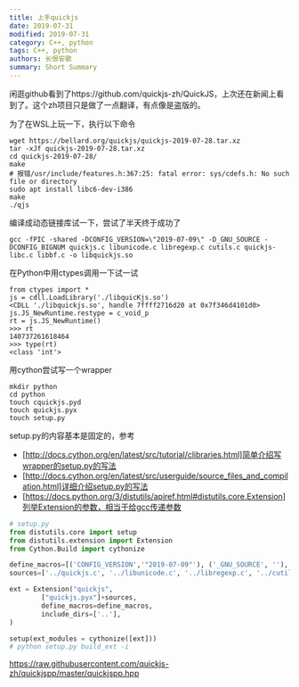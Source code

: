 ```yaml
---
title: 上手quickjs
date: 2019-07-31
modified: 2019-07-31
category: C++, python
tags: C++, python
authors: 长恨安歌
summary: Short Summary
---
```


闲逛github看到了https://github.com/quickjs-zh/QuickJS，上次还在新闻上看到了。这个zh项目只是做了一点翻译，有点像是盗版的。

为了在WSL上玩一下，执行以下命令
```shell
wget https://bellard.org/quickjs/quickjs-2019-07-28.tar.xz
tar -xJf quickjs-2019-07-28.tar.xz
cd quickjs-2019-07-28/
make
# 报错/usr/include/features.h:367:25: fatal error: sys/cdefs.h: No such file or directory
sudo apt install libc6-dev-i386
make
./qjs
```

编译成动态链接库试一下，尝试了半天终于成功了
```
gcc -fPIC -shared -DCONFIG_VERSION=\"2019-07-09\" -D_GNU_SOURCE -DCONFIG_BIGNUM quickjs.c libunicode.c libregexp.c cutils.c quickjs-libc.c libbf.c -o libquickjs.so
```

在Python中用ctypes调用一下试一试
```
from ctypes import *
js = cdll.LoadLibrary('./libquicKjs.so')
<CDLL './libquickjs.so', handle 7ffff2716d20 at 0x7f346d4101d0>
js.JS_NewRuntime.restype = c_void_p
rt = js.JS_NewRuntime()
>>> rt
140737261618464
>>> type(rt)
<class 'int'>
```

用cython尝试写一个wrapper
```shell
mkdir python
cd python
touch cquickjs.pyd
touch quickjs.pyx
touch setup.py
```

setup.py的内容基本是固定的，参考
- [http://docs.cython.org/en/latest/src/tutorial/clibraries.html]简单介绍写wrapper的setup.py的写法
- [http://docs.cython.org/en/latest/src/userguide/source_files_and_compilation.html]详细介绍setup.py的写法
- [https://docs.python.org/3/distutils/apiref.html#distutils.core.Extension]列举Extension的参数，相当于给gcc传递参数
```python
# setup.py
from distutils.core import setup
from distutils.extension import Extension
from Cython.Build import cythonize

define_macros=[('CONFIG_VERSION','"2019-07-09"'), ('_GNU_SOURCE', ''), ('CONFIG_BIGNUM', '')]
sources=['../quickjs.c', '../libunicode.c', '../libregexp.c', '../cutils.c', '../quickjs-libc.c', '../libbf.c']

ext = Extension("quickjs", 
        ["quickjs.pyx"]+sources, 
        define_macros=define_macros,
        include_dirs=['..'],
)

setup(ext_modules = cythonize([ext]))
# python setup.py build_ext -i
```
https://raw.githubusercontent.com/quickjs-zh/quickjspp/master/quickjspp.hpp

